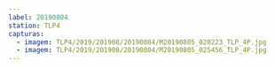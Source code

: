 ```yaml
---
label: 20190804
station: TLP4
capturas:
  - imagem: TLP4/2019/201908/20190804/M20190805_020223_TLP_4P.jpg
  - imagem: TLP4/2019/201908/20190804/M20190805_025456_TLP_4P.jpg
---
```

